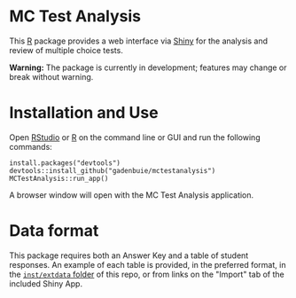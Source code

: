 # MC Test Analysis

This [R] package provides a web interface via [Shiny] for the analysis and
review of multiple choice tests.

**Warning:** The package is currently in development; features may change or
break without warning.

# Installation and Use

Open [RStudio] or [R] on the command line or GUI and run the following commands:

```
install.packages("devtools")
devtools::install_github("gadenbuie/mctestanalysis")
MCTestAnalysis::run_app()
```

A browser window will open with the MC Test Analysis application.

# Data format

This package requires both an Answer Key and a table of student responses. An
example of each table is provided, in the preferred format, in the 
[`inst/extdata` folder](inst/extdata) of this repo, or from links on the
"Import" tab of the included Shiny App.

[R]: https://cran.r-project.org/
[Shiny]: http://shiny.rstudio.com/
[Rstudio]: https://www.rstudio.com/products/RStudio/
